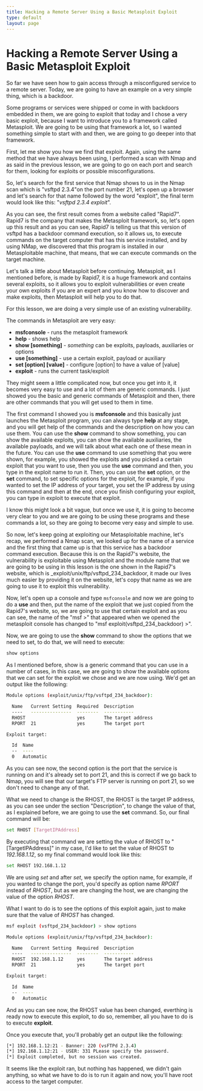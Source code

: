 ```yaml
---
title: Hacking a Remote Server Using a Basic Metasploit Exploit
type: default
layout: page
---
```


# Hacking a Remote Server Using a Basic Metasploit Exploit

So far we have seen how to gain access through a misconfigured service to a
remote server. Today, we are going to have an example on a very simple thing,
which is a backdoor.

Some programs or services were shipped or come in with backdoors embedded in
them, we are going to exploit that today and I chose a very basic exploit,
because I want to introduce you to a framework called Metasploit. We are going
to be using that framework a lot, so I wanted something simple to start with and
then, we are going to go deeper into that framework.

First, let me show you how we find that exploit. Again, using the same method
that we have always been using, I performed a scan with Nmap and as said in the
previous lesson, we are going to go on each port and search for them, looking
for exploits or possible misconfigurations.

So, let's search for the first service that Nmap shows to us in the Nmap scan
which is "vsftpd 2.3.4"on the port number 21, let's open up a browser and let's
search for that name followed by the word "exploit", the final term would look
like this: "_vsftpd 2.3.4 exploit_".

As you can see, the first result comes from a website called "Rapid7". Rapid7 is
the company that makes the Metasploit framework, so, let's open up this result
and as you can see, Rapid7 is telling us that this version of vsftpd has a
backdoor command execution, so it allows us, to execute commands on the target
computer that has this service installed, and by using NMap, we discovered that
this program is installed in our Metasploitable machine, that means, that we can
execute commands on the target machine.

Let's talk a little about Metasploit before continuing. Metasploit, as I
mentioned before, is made by Rapid7, it is a huge framework and contains several
exploits, so it allows you to exploit vulnerabilities or even create your own
exploits if you are an expert and you know how to discover and make exploits,
then Metasploit will help you to do that.

For this lesson, we are doing a very simple use of an existing vulnerability.

The commands in Metasploit are very easy:

- **msfconsole** - runs the metasploit framework
- **help** - shows help
- **show [something]** - _something_ can be exploits, payloads, auxiliaries or options
- **use [something]** - use a certain exploit, payload or auxiliary
- **set [option] [value]** - configure [option] to have a value of [value]
- **exploit** - runs the current task/exploit

They might seem a little complicated now, but once you get into it, it becomes
very easy to use and a lot of them are generic commands. I just showed you the
basic and generic commands of Metasploit and then, there are other commands that
you will get used to them in time.

The first command I showed you is **msfconsole** and this basically just
launches the Metasploit program, you can always type **help** at any stage,
and you will get help of the commands and the description on how you can use
them. You can use the **show** command to show something, you can show the
available exploits, you can show the available auxiliaries, the available
payloads, and we will talk about what each one of these mean in the future. You
can use the **use** command to use something that you were shown, for example,
you showed the exploits and you picked a certain exploit that you want to use,
then you use the **use** command and then, you type in the exploit name to run
it. Then, you can use the **set** option, or the **set** command, to set
specific options for the exploit, for example, if you wanted to set the IP
address of your target, you set the IP address by using this command and then
at the end, once you finish configuring your exploit, you can type in exploit
to execute that exploit.

I know this might look a bit vague, but once we use it, it is going to become
very clear to you and we are going to be using these programs and these commands
a lot, so they are going to become very easy and simple to use.

So now, let's keep going at exploiting our Metasploitable machine, let's recap,
we performed a Nmap scan, we looked up for the name of a service and the first
thing that came up is that this service has a backdoor command execution.
Because this is on the Rapid7's website, the vulnerability is exploitable using
Metasploit and the module name that we are going to be using in this lesson is
the one shown in the Rapid7's website, which is
_exploit/unix/ftp/vsftpd_234_backdoor, it made our lives much easier by
providing it on the website, let's copy that name as we are going to use it to
exploit this vulnerability.

Now, let's open up a console and type `msfconsole` and now we are going to do a
**use** and then, put the name of the exploit that we just copied from the
Rapid7's website, so, we are going to use that certain exploit and as you can
see, the name of the "msf >" that appeared when we opened the metasploit console
has changed to "msf exploit(vsftpd_234_backdoor) >".

Now, we are going to use the **show** command to show the options that we need
to set, to do that, we will need to execute:

```bash
show options
```

As I mentioned before, show is a generic command that you can use in a number of
cases, in this case, we are going to show the available options that we can set
for the exploit we chose and we are now using. We'd get an output like the
following:

```bash
Module options (exploit/unix/ftp/vsftpd_234_backdoor):

  Name   Current Setting  Required  Description
  ----   ---------------  --------  -----------
  RHOST                   yes       The target address
  RPORT  21               yes       The target port

Exploit target:

  Id  Name
  --  ----
  0   Automatic
```

As you can see now, the second option is the port that the service is running on
and it's already set to port 21, and this is correct if we go back to Nmap, you
will see that our target's FTP server is running on port 21, so we don't need to
change any of that.

What we need to change is the RHOST, the RHOST is the target IP address, as you
can see under the section "Description", to change the value of that, as I
explained before, we are going to use the **set** command. So, our final command
will be:

```bash
set RHOST [TargetIPAddress]
```

By executing that command we are setting the value of RHOST to
"[TargetIPAddress]" in my case, I'd like to set the value of RHOST to
_192.168.1.12_, so my final command would look like this:

```bash
set RHOST 192.168.1.12
```

We are using _set_ and after _set_, we specify the option name, for example, if
you wanted to change the port, you'd specify as option name _RPORT_ instead of
_RHOST_, but as we are changing the host, we are changing the value of the
option _RHOST_.

What I want to do is to see the options of this exploit again, just to make sure
that the value of _RHOST_ has changed.

```bash
msf exploit (vsftpd_234_backdoor) > show options

Module options (exploit/unix/ftp/vsftpd_234_backdoor):

  Name   Current Setting  Required  Description
  ----   ---------------  --------  -----------
  RHOST  192.168.1.12     yes       The target address
  RPORT  21               yes       The target port

Exploit target:

  Id  Name
  --  ----
  0   Automatic
```

And as you can see now, the RHOST value has been changed, everthing is ready now
to execute this exploit, to do so, remember, all you have to do is to execute
**exploit**.

Once you execute that, you'll probably get an output like the following:

```bash
[*] 192.168.1.12:21 - Banner: 220 (vsFTPd 2.3.4)
[*] 192.168.1.12:21 - USER: 331 PLease specify the password.
[*] Exploit completed, but no session was created.
```

It seems like the exploit ran, but nothing has happened, we didn't gain
anything, so what we have to do is to run it again and now, you'll have
root access to the target computer.
